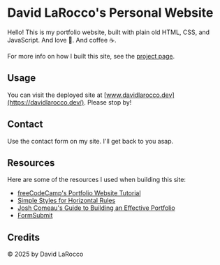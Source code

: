 # David LaRocco's Personal Website

Hello!  This is my portfolio website, built with plain old HTML, CSS, and JavaScript.  And love 💖. And coffee ☕.  

For more info on how I built this site, see the [project page](https://davidlarocco.dev/src/pages/project-personal-website.html).

## Usage 
You can visit the deployed site at [www.davidlarocco.dev](https://davidlarocco.dev/).  Please stop by!

## Contact
Use the contact form on my site.  I'll get back to you asap.

## Resources
Here are some of the resources I used when building this site:
* [freeCodeCamp's Portfolio Website Tutorial](https://www.freecodecamp.org/news/create-a-portfolio-website-using-html-css-javascript/)
* [Simple Styles for Horizontal Rules](https://css-tricks.com/simple-styles-for-horizontal-rules/)
* [Josh Comeau's Guide to Building an Effective Portfolio](https://joshwcomeau.com/effective-portfolio/)
* [FormSubmit](https://formsubmit.co/)

## Credits
&copy; 2025 by David LaRocco